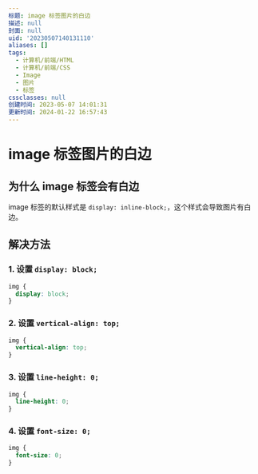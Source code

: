```yaml
---
标题: image 标签图片的白边
描述: null
封面: null
uid: '20230507140131110'
aliases: []
tags:
  - 计算机/前端/HTML
  - 计算机/前端/CSS
  - Image
  - 图片
  - 标签
cssclasses: null
创建时间: 2023-05-07 14:01:31
更新时间: 2024-01-22 16:57:43
---
```


# image 标签图片的白边

## 为什么 image 标签会有白边

image 标签的默认样式是 `display: inline-block;`，这个样式会导致图片有白边。

## 解决方法

### 1. 设置 `display: block;`

```css
img {
  display: block;
}
```

### 2. 设置 `vertical-align: top;`

```css
img {
  vertical-align: top;
}
```

### 3. 设置 `line-height: 0;`

```css
img {
  line-height: 0;
}
```

### 4. 设置 `font-size: 0;`

```css
img {
  font-size: 0;
}
```
